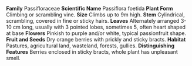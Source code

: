  **Family** Passifloraceae **Scientific Name** Passiflora foetida **Plant Form** Climbing or scrambling vine. **Size** Climbs up to 9m high. **Stem** Cylindrical, scrambling, covered in fine or sticky hairs. **Leaves** Alternately arranged 3-10 cm long, usually with 3 pointed lobes, sometimes 5, often heart shaped at base **Flowers** Pinkish to purple and/or white, typical passionfruit shape. **Fruit and Seeds** Dry orange berries with prickly and sticky bracts. **Habitat** Pastures, agricultural land, wasteland, forests, gullies. **Distinguishing Features** Berries enclosed in sticky bracts, whole plant has unpleasant smell.
